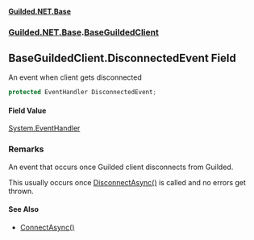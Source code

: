 
#### [Guilded.NET.Base](Guilded_NET_Base 'Guilded_NET_Base')
### [Guilded.NET.Base](Guilded_NET_Base#Guilded_NET_Base 'Guilded.NET.Base').[BaseGuildedClient](BaseGuildedClient 'Guilded.NET.Base.BaseGuildedClient')
## BaseGuildedClient.DisconnectedEvent Field
An event when client gets disconnected  
```csharp
protected EventHandler DisconnectedEvent;
```

#### Field Value
[System.EventHandler](https://docs.microsoft.com/en-us/dotnet/api/System.EventHandler 'System.EventHandler')
### Remarks
An event that occurs once Guilded client disconnects from Guilded.



This usually occurs once [DisconnectAsync()](BaseGuildedClient_DisconnectAsync() 'Guilded.NET.Base.BaseGuildedClient.DisconnectAsync()') is called and no errors get thrown.

#### See Also
- [ConnectAsync()](BaseGuildedClient_ConnectAsync() 'Guilded.NET.Base.BaseGuildedClient.ConnectAsync()')
